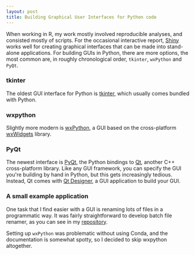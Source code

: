 ```yaml
---
layout: post
title: Building Graphical User Interfaces for Python code
---
```


When working in R, my work mostly involved reproducible analyses, and consisted mostly of scripts. For the occasional interactive report, [Shiny](https://shiny.rstudio.com) works well for creating graphical interfaces that can be made into stand-alone applications. For building GUIs in Python, there are more options, the most common are, in roughly chronological order, `tkinter`, `wxPython` and `PyQt`.

### tkinter

The oldest GUI interface for Python is [tkinter](https://docs.python.org/3/library/tkinter.html), which usually comes bundled with Python.

### wxpython

Slightly more modern is [wxPython](https://wxpython.org/), a GUI based on the cross-platform [wxWidgets](https://www.wxwidgets.org/) library.

### PyQt

The newest interface is [PyQt](https://wiki.python.org/moin/PyQt), the Python bindings to [Qt](https://www.qt.io/), another C++ cross-platform library. Like any GUI framework, you can specify the GUI you're building by hand in Python, but this gets increasingly tedious. Instead, Qt comes with [Qt Designer](https://doc.qt.io/qt-5/qtdesigner-manual.html), a GUI application to build your GUI.

### A small example application

One task that I find easier with a GUI is renaming lots of files in a programmatic way. It was fairly straightforward to develop batch file renamer, as you can see in my [repository](https://github.com/ptvan/batchRenamer).

Setting up `wxPython` was problematic without using Conda, and the documentation is somewhat spotty, so I decided to skip wxpython altogether.
